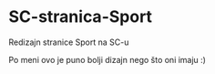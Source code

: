 # SC-stranica-Sport
Redizajn stranice Sport na SC-u

Po meni ovo je puno bolji dizajn nego što oni imaju :)

